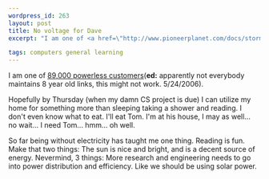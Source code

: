 ```yaml
--- 
wordpress_id: 263
layout: post
title: No voltage for Dave
excerpt: "I am one of <a href=\"http://www.pioneerplanet.com/docs/storm601.htm\">89,000 powerless customers</a>.<p>Hopefully by Thursday (when my damn CS project is due) I can utilize my home for something more than sleeping taking a shower and reading.  I don't even know what to eat.  I'll eat Tom.  I'm at his house, I may as well... no wait... I need Tom... hmm... oh well.<p>So far being without electricity has taught me one thing.  Reading is fun.  Make that two things: The sun is nice and bright, and is a decent source of energy.  Nevermind, 3 things: More research and engineering needs to go into power distribution and efficiency.  Like we should be using solar power."

tags: computers general learning
---
```


I am one of <a href="http://www.pioneerplanet.com/docs/storm601.htm">89,000 powerless customers</a>(**ed:** apparently not everybody maintains 8 year old links, this might not work.  5/24/2006).

Hopefully by Thursday (when my damn CS project is due) I can utilize my home for something more than sleeping taking a shower and reading.  I don't even know what to eat.  I'll eat Tom.  I'm at his house, I may as well... no wait... I need Tom... hmm... oh well.

So far being without electricity has taught me one thing.  Reading is fun.  Make that two things: The sun is nice and bright, and is a decent source of energy.  Nevermind, 3 things: More research and engineering needs to go into power distribution and efficiency.  Like we should be using solar power.

